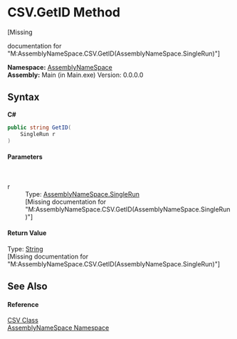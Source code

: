 # CSV.GetID Method 
 

\[Missing <summary> documentation for "M:AssemblyNameSpace.CSV.GetID(AssemblyNameSpace.SingleRun)"\]

**Namespace:**&nbsp;<a href="6bcc80ef-5cfd-db5f-1eb2-7297d1c16397">AssemblyNameSpace</a><br />**Assembly:**&nbsp;Main (in Main.exe) Version: 0.0.0.0

## Syntax

**C#**<br />
``` C#
public string GetID(
	SingleRun r
)
```


#### Parameters
&nbsp;<dl><dt>r</dt><dd>Type: <a href="3794b90e-ef77-abe1-7b81-69dc40cecbdf">AssemblyNameSpace.SingleRun</a><br />\[Missing <param name="r"/> documentation for "M:AssemblyNameSpace.CSV.GetID(AssemblyNameSpace.SingleRun)"\]</dd></dl>

#### Return Value
Type: <a href="http://msdn2.microsoft.com/en-us/library/s1wwdcbf" target="_blank">String</a><br />\[Missing <returns> documentation for "M:AssemblyNameSpace.CSV.GetID(AssemblyNameSpace.SingleRun)"\]

## See Also


#### Reference
<a href="922ec849-95b0-3eb1-0bb5-a321acda3a13">CSV Class</a><br /><a href="6bcc80ef-5cfd-db5f-1eb2-7297d1c16397">AssemblyNameSpace Namespace</a><br />